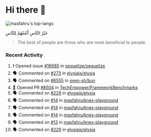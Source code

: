 # Hi there 👋

![masfahru's top-langs](https://github-readme-stats-masfahru.vercel.app/api/top-langs/?username=masfahru&layout=compact&hide=html)

<span dir="auto" style="text-align: left;">خَيْرُ النَّاسِ أَنْفَعُهُمْ لِلنَّاسِ</span>
> The best of people are those who are most beneficial to people.

### Recent Activity

<!--START_SECTION:activity-->
1. ❗ Opened issue [#16685](https://github.com/sequelize/sequelize/issues/16685) in [sequelize/sequelize](https://github.com/sequelize/sequelize)
2. 🗣 Commented on [#273](https://github.com/elysiajs/elysia/issues/273#issuecomment-1771876966) in [elysiajs/elysia](https://github.com/elysiajs/elysia)
3. 🗣 Commented on [#6555](https://github.com/oven-sh/bun/issues/6555#issuecomment-1769838400) in [oven-sh/bun](https://github.com/oven-sh/bun)
4. 💪 Opened PR [#8504](https://github.com/TechEmpower/FrameworkBenchmarks/pull/8504) in [TechEmpower/FrameworkBenchmarks](https://github.com/TechEmpower/FrameworkBenchmarks)
5. 🗣 Commented on [#229](https://github.com/elysiajs/elysia/issues/229#issuecomment-1762848923) in [elysiajs/elysia](https://github.com/elysiajs/elysia)
6. 🗣 Commented on [#14](https://github.com/masfahru/knex-playground/pull/14#issuecomment-1762505027) in [masfahru/knex-playground](https://github.com/masfahru/knex-playground)
7. 🗣 Commented on [#14](https://github.com/masfahru/knex-playground/pull/14#issuecomment-1762503370) in [masfahru/knex-playground](https://github.com/masfahru/knex-playground)
8. 🗣 Commented on [#14](https://github.com/masfahru/knex-playground/pull/14#issuecomment-1762501699) in [masfahru/knex-playground](https://github.com/masfahru/knex-playground)
9. 🗣 Commented on [#13](https://github.com/masfahru/knex-playground/pull/13#issuecomment-1762494198) in [masfahru/knex-playground](https://github.com/masfahru/knex-playground)
10. 🗣 Commented on [#229](https://github.com/elysiajs/elysia/issues/229#issuecomment-1761332231) in [elysiajs/elysia](https://github.com/elysiajs/elysia)
<!--END_SECTION:activity-->
